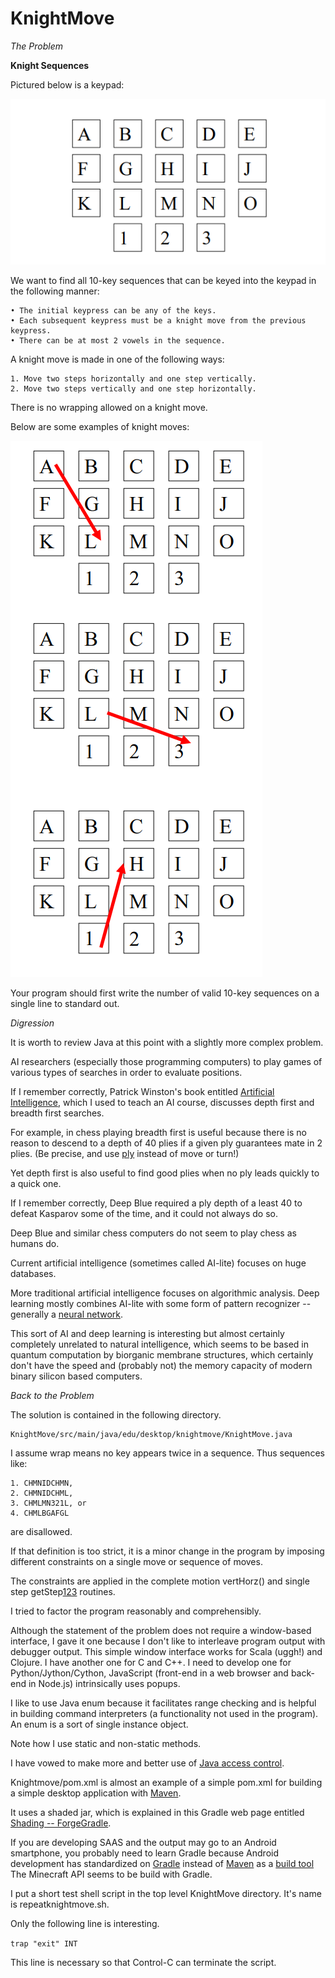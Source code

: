 # KnightMove

_The Problem_

__Knight Sequences__

Pictured below is a keypad:

![Image](dialpad.png)

We want to find all 10-key sequences that can be keyed into the keypad in the following manner:

    • The initial keypress can be any of the keys.
    • Each subsequent keypress must be a knight move from the previous keypress.  
    • There can be at most 2 vowels in the sequence.

A knight move is made in one of the following ways:

    1. Move two steps horizontally and one step vertically.
    2. Move two steps vertically and one step horizontally.
    
There is no wrapping allowed on a knight move.

Below are some examples of knight moves:

![Image](./dialpadmoves.png)

Your program should first write the number of 
valid 10-key sequences on a single line to standard 
out.

_Digression_

It is worth to review Java at this point with a
slightly more complex problem.

AI researchers (especially those programming computers)
to play games of various types of searches in order
to evaluate positions.

If I remember correctly, Patrick Winston's book
entitled [Artificial Intelligence](https://books.google.com/books/about/Artificial_Intelligence.html?id=b4owngEACAAJ),
which I used to teach an AI course, discusses depth
first and breadth first searches.

For example, in chess playing breadth first is useful
because there is no reason to descend to a depth of
40 plies if a given ply guarantees mate in 2 plies. 
(Be precise, and use [ply](https://en.wikipedia.org/wiki/Ply_(game_theory)) instead of move
or turn!)

Yet depth first is also useful to find good plies
when no ply leads quickly to a quick one.

If I remember correctly, Deep Blue required a ply
depth of a least 40 to defeat Kasparov some of the
time, and it could not always do so.

Deep Blue and similar chess computers do not seem to
play chess as humans do. 

Current artificial intelligence
(sometimes called AI-lite) focuses on huge databases.

More traditional artificial intelligence focuses on
algorithmic analysis. Deep learning mostly combines
AI-lite with some form of pattern recognizer -- generally
a [neural network](https://www.technologyreview.com/s/513696/deep-learning/).

This sort of AI and deep learning is interesting but
almost certainly completely unrelated to natural
intelligence, which seems to be based in quantum computation
by biorganic membrane structures, which certainly don't
have the speed and (probably not) the memory capacity
of modern binary silicon based computers.

_Back to the Problem_

The solution is contained in the following directory.

    KnightMove/src/main/java/edu/desktop/knightmove/KnightMove.java

I assume wrap means no key appears twice in a 
sequence. Thus sequences like:

    1. CHMNIDCHMN, 
    2. CHMNIDCHML, 
    3. CHMLMN321L, or
    4. CHMLBGAFGL

are disallowed.

If that definition is too strict, it is a minor
change in the program by imposing different
constraints on a single move or sequence of moves.

The constraints are applied in the complete motion
vertHorz() and single step getStep[123]() routines.

I tried to factor the program reasonably and
comprehensibly.

Although the statement of the problem does not
require a window-based interface, I gave it one
because I don't like to interleave program output
with debugger output. This simple window interface
works for Scala (uggh!) and Clojure. I have another
one for C and C++. I need to develop one for
Python/Jython/Cython, JavaScript 
(front-end in a web browser and back-end in Node.js)
intrinsically uses popups.

I like to use Java enum because it facilitates
range checking and is helpful in building 
command interpreters (a functionality not used
in the program). An enum is a sort of single 
instance object.

Note how I use static and non-static methods.

I have vowed to make more and better use of
[Java access control](https://docs.oracle.com/javase/tutorial/java/javaOO/accesscontrol.html).

Knightmove/pom.xml is almost an example of a simple pom.xml for
building a simple desktop application with
[Maven](https://maven.apache.org/).

It uses a shaded jar, which is explained in this
Gradle web page entitled [Shading -- ForgeGradle](https://forgegradle.readthedocs.io/en/latest/user-guide/shading/). 

If you are developing SAAS and the output may go to
an Android smartphone, you probably need to learn Gradle 
because Android development has standardized on
[Gradle](https://gradle.org/) instead of 
[Maven](https://maven.apache.org/) as
a [build tool](https://technologyconversations.com/2014/06/18/build-tools/)
The Minecraft API seems to be build with Gradle.

I put a short test shell script in the top level
KnightMove directory. 
It's name is repeatknightmove.sh.

Only the following line is interesting.

`trap "exit" INT`

This line is necessary so that Control-C can
terminate the script.
